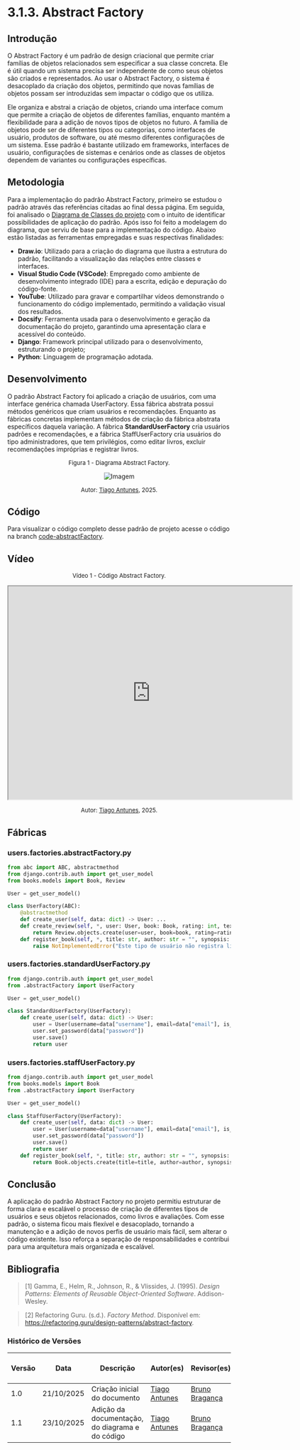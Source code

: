 # 3.1.3. Abstract Factory

## Introdução

O Abstract Factory é um padrão de design criacional que permite criar famílias de objetos relacionados sem especificar a sua classe concreta. Ele é útil quando um sistema precisa ser independente de como seus objetos são criados e representados. Ao usar o Abstract Factory, o sistema é desacoplado da criação dos objetos, permitindo que novas famílias de objetos possam ser introduzidas sem impactar o código que os utiliza.

Ele organiza e abstrai a criação de objetos, criando uma interface comum que permite a criação de objetos de diferentes famílias, enquanto mantém a flexibilidade para a adição de novos tipos de objetos no futuro. A família de objetos pode ser de diferentes tipos ou categorias, como interfaces de usuário, produtos de software, ou até mesmo diferentes configurações de um sistema. Esse padrão é bastante utilizado em frameworks, interfaces de usuário, configurações de sistemas e cenários onde as classes de objetos dependem de variantes ou configurações específicas.

## Metodologia

Para a implementação do padrão Abstract Factory, primeiro se estudou o padrão através das referências citadas ao final dessa página. Em seguida, foi analisado o [Diagrama de Classes do projeto](https://unbarqdsw2025-2-turma01.github.io/2025.2-T01-G5_EuRecomendo_Entrega_02/#/./Modelagem/2.1.3.DiagramaDeClassesUML) com o intuito de identificar possibilidades de aplicação do padrão. Após isso foi feito a modelagem do diagrama, que serviu de base para a implementação do código. Abaixo estão listadas as ferramentas empregadas e suas respectivas finalidades:

- **Draw.io**: Utilizado para a criação do diagrama que ilustra a estrutura do padrão, facilitando a visualização das relações entre classes e interfaces.
- **Visual Studio Code (VSCode)**: Empregado como ambiente de desenvolvimento integrado (IDE) para a escrita, edição e depuração do código-fonte.
- **YouTube**: Utilizado para gravar e compartilhar vídeos demonstrando o funcionamento do código implementado, permitindo a validação visual dos resultados.
- **Docsify**: Ferramenta usada para o desenvolvimento e geração da documentação do projeto, garantindo uma apresentação clara e acessível do conteúdo.
- **Django**: Framework principal utilizado para o desenvolvimento, estruturando o projeto;
- **Python**: Linguagem de programação adotada.

## Desenvolvimento

O padrão Abstract Factory foi aplicado a criação de usuários, com uma interface genérica chamada UserFactory. Essa fábrica abstrata possui métodos genéricos que criam usuários e recomendações. Enquanto as fábricas concretas implementam métodos de criação da fábrica abstrata específicos daquela variação. A fábrica <b>StandardUserFactory</b> cria usuários padrões e recomendações, e a fábrica StaffUserFactory cria usuários do tipo administradores, que tem privilégios, como editar livros, excluir recomendações impróprias e registrar livros.

<font size="2"><p style="text-align: center">Figura 1 - Diagrama Abstract Factory.</p></font>

<center>

![Imagem](/assets/DiagramaAbstractFactory.png)

</center>

<font size="2"><p style="text-align: center">Autor: [Tiago Antunes](https://github.com/tiagobalieiro), 2025.</p></font>


## Código

Para visualizar o código completo desse padrão de projeto acesse o código na branch [code-abstractFactory](https://github.com/UnBArqDsw2025-2-Turma01/2025.2-T01-G5_EuRecomendo_Entrega_03/tree/code-abstractFactory).

## Vídeo

<font size="2"><p style="text-align: center">Vídeo 1 - Código Abstract Factory.</p></font>

<center>
<iframe 
  src="https://drive.google.com/file/d/1JiJP5Z6S_AmHALNgjVF6kzmezbcW5N2W/preview" 
  width="640" 
  height="480" 
  allow="autoplay">
</iframe>
</center>

<font size="2"><p style="text-align: center">Autor: [Tiago Antunes](https://github.com/tiagobalieiro), 2025.</p></font>


## Fábricas

### users.factories.abstractFactory.py

```python
from abc import ABC, abstractmethod
from django.contrib.auth import get_user_model
from books.models import Book, Review

User = get_user_model()

class UserFactory(ABC):
    @abstractmethod
    def create_user(self, data: dict) -> User: ...
    def create_review(self, *, user: User, book: Book, rating: int, text: str = "") -> Review:
        return Review.objects.create(user=user, book=book, rating=rating, text=text)
    def register_book(self, *, title: str, author: str = "", synopsis: str = "") -> Book:
        raise NotImplementedError("Este tipo de usuário não registra livros.")

```

### users.factories.standardUserFactory.py

```python
from django.contrib.auth import get_user_model
from .abstractFactory import UserFactory

User = get_user_model()

class StandardUserFactory(UserFactory):
    def create_user(self, data: dict) -> User:
        user = User(username=data["username"], email=data["email"], is_staff=False, is_superuser=False)
        user.set_password(data["password"])
        user.save()
        return user
```

### users.factories.staffUserFactory.py
```python
from django.contrib.auth import get_user_model
from books.models import Book
from .abstractFactory import UserFactory

User = get_user_model()

class StaffUserFactory(UserFactory):
    def create_user(self, data: dict) -> User:
        user = User(username=data["username"], email=data["email"], is_staff=True, is_superuser=True)
        user.set_password(data["password"])
        user.save()
        return user
    def register_book(self, *, title: str, author: str = "", synopsis: str = "") -> Book:
        return Book.objects.create(title=title, author=author, synopsis=synopsis)

```

## Conclusão

A aplicação do padrão Abstract Factory no projeto permitiu estruturar de forma clara e escalável o processo de criação de diferentes tipos de usuários e seus objetos relacionados, como livros e avaliações. Com esse padrão, o sistema ficou mais flexível e desacoplado, tornando a manutenção e a adição de novos perfis de usuário mais fácil, sem alterar o código existente. Isso reforça a separação de responsabilidades e contribui para uma arquitetura mais organizada e escalável.

## Bibliografia

> [1] Gamma, E., Helm, R., Johnson, R., & Vlissides, J. (1995). _Design Patterns: Elements of Reusable Object-Oriented Software_. Addison-Wesley.

> [2] Refactoring Guru. (s.d.). _Factory Method_. Disponível em: <https://refactoring.guru/design-patterns/abstract-factory>.


### Histórico de Versões

| Versão | Data       | Descrição                                                                    | Autor(es)                                                                                        | Revisor(es)                                   | Detalhes da Revisão |
| ------ | ---------- | ---------------------------------------------------------------------------- | ------------------------------------------------------------------------------------------------ | --------------------------------------------- | ------------------- |
| 1.0    | 21/10/2025 | Criação inicial do documento                      | [Tiago Antunes](https://github.com/tiagobalieiro) | [Bruno Bragança](https://github.com/BrunoBReis) |                     |
|1.1    | 23/10/2025 | Adição da documentação, do diagrama e do código   | [Tiago Antunes](https://github.com/tiagobalieiro) | [Bruno Bragança](https://github.com/BrunoBReis) |                     |
